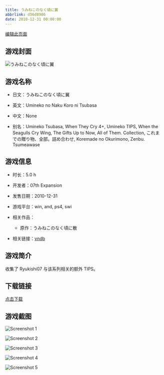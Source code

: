 ```yaml
---
title: うみねこのなく頃に翼
abbrlink: d56d8986
date: 2010-12-31 00:00:00
---
```

[编辑此页面](https://github.com/ACG-3/ADV3-source/blob/main/source/_posts/%E3%81%86%E3%81%BF%E3%81%AD%E3%81%93%E3%81%AE%E3%81%AA%E3%81%8F%E9%A0%83%E3%81%AB%E7%BF%BC.md)

## 游戏封面

![うみねこのなく頃に翼](https://pan.timero.xyz/d/onedrive/img_lib_001/%E3%81%86%E3%81%BF%E3%81%AD%E3%81%93%E3%81%AE%E3%81%AA%E3%81%8F%E9%A0%83%E3%81%AB%E7%BF%BC_cover.avif)


## 游戏名称

- 日文：うみねこのなく頃に翼
- 英文：Umineko no Naku Koro ni Tsubasa
- 中文：None

- 别名：Umineko Tsubasa, When They Cry 4+, Umineko TIPS, When the Seagulls Cry Wing, The Gifts Up to Now, All of Them. Collection, これまでの贈り物、全部。詰め合わせ, Koremade no Okurimono, Zenbu. Tsumeawase


## 游戏信息

- 时长：5.0 h
- 开发者：07th Expansion
- 发售日期：2010-12-31
- 游戏平台：win, and, ps4, swi
- 相关作品：
   - 原作：うみねこのなく頃に散

- 相关链接：[vndb](https://vndb.org/v5691)


## 游戏简介

收集了 Ryukishi07 与该系列相关的额外 TIPS。


## 下载链接

[点击下载](https://pan.timero.xyz/onedrive/adv_lib_001/%E3%81%86%E3%81%BF%E3%81%AD%E3%81%93%E3%81%AE%E3%81%AA%E3%81%8F%E9%A0%83%E3%81%AB%E7%BF%BC)


## 游戏截图


![Screenshot 1](https://pan.timero.xyz/d/onedrive/img_lib_001/%E3%81%86%E3%81%BF%E3%81%AD%E3%81%93%E3%81%AE%E3%81%AA%E3%81%8F%E9%A0%83%E3%81%AB%E7%BF%BC_Screenshot_1.avif)

![Screenshot 2](https://pan.timero.xyz/d/onedrive/img_lib_001/%E3%81%86%E3%81%BF%E3%81%AD%E3%81%93%E3%81%AE%E3%81%AA%E3%81%8F%E9%A0%83%E3%81%AB%E7%BF%BC_Screenshot_2.avif)

![Screenshot 3](https://pan.timero.xyz/d/onedrive/img_lib_001/%E3%81%86%E3%81%BF%E3%81%AD%E3%81%93%E3%81%AE%E3%81%AA%E3%81%8F%E9%A0%83%E3%81%AB%E7%BF%BC_Screenshot_3.avif)

![Screenshot 4](https://pan.timero.xyz/d/onedrive/img_lib_001/%E3%81%86%E3%81%BF%E3%81%AD%E3%81%93%E3%81%AE%E3%81%AA%E3%81%8F%E9%A0%83%E3%81%AB%E7%BF%BC_Screenshot_4.avif)

![Screenshot 5](https://pan.timero.xyz/d/onedrive/img_lib_001/%E3%81%86%E3%81%BF%E3%81%AD%E3%81%93%E3%81%AE%E3%81%AA%E3%81%8F%E9%A0%83%E3%81%AB%E7%BF%BC_Screenshot_5.avif)

